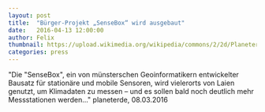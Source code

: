 ```yaml
---
layout: post
title:  "Bürger-Projekt „SenseBox“ wird ausgebaut"
date:   2016-04-13 12:00:00
author: Felix
thumbnail: https://upload.wikimedia.org/wikipedia/commons/2/2d/Planeterde_logo.jpg
categories: press
---
```

"Die "SenseBox", ein von münsterschen Geoinformatikern entwickelter Bausatz für stationäre und mobile Sensoren, wird vielerorts von Laien genutzt, um Klimadaten zu messen – und es sollen bald noch deutlich mehr Messstationen werden..."
planeterde, 08.03.2016
